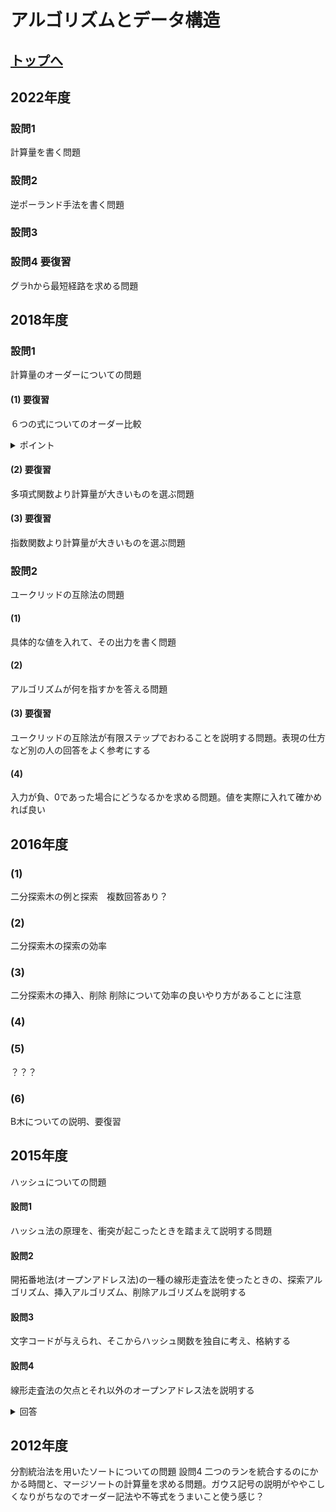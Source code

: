 # アルゴリズムとデータ構造

## [トップへ](README.md)

## 2022年度

### 設問1
計算量を書く問題

### 設問2
逆ポーランド手法を書く問題

### 設問3

### 設問4 要復習
グラhから最短経路を求める問題

## 2018年度
### 設問1
計算量のオーダーについての問題
#### (1) 要復習
６つの式についてのオーダー比較
<details> <summary>ポイント</summary>

$`  O(n!)>O(a^n)>O(n^c)>O(n\log n)>O(n)>O(\log n)>O(const)`$となる点をしっかり抑える。Orderがnを使った積となっている場合は個別に具体的に比較する。必要であれば比較に対数を用いる。</details> 


#### (2) 要復習

多項式関数より計算量が大きいものを選ぶ問題
#### (3) 要復習
指数関数より計算量が大きいものを選ぶ問題

### 設問2
ユークリッドの互除法の問題
#### (1)
具体的な値を入れて、その出力を書く問題
#### (2)
アルゴリズムが何を指すかを答える問題
#### (3) 要復習
ユークリッドの互除法が有限ステップでおわることを説明する問題。表現の仕方など別の人の回答をよく参考にする
#### (4)
入力が負、0であった場合にどうなるかを求める問題。値を実際に入れて確かめれば良い

## 2016年度

### (1)
二分探索木の例と探索　複数回答あり？
### (2)
二分探索木の探索の効率
### (3)
二分探索木の挿入、削除
削除について効率の良いやり方があることに注意
### (4)

### (5)
？？？
### (6)
B木についての説明、要復習

## 2015年度
ハッシュについての問題
#### 設問1
ハッシュ法の原理を、衝突が起こったときを踏まえて説明する問題
#### 設問2
開拓番地法(オープンアドレス法)の一種の線形走査法を使ったときの、探索アルゴリズム、挿入アルゴリズム、削除アルゴリズムを説明する
#### 設問3
文字コードが与えられ、そこからハッシュ関数を独自に考え、格納する
#### 設問4
線形走査法の欠点とそれ以外のオープンアドレス法を説明する
<details> <summary>回答</summary>

  一度衝突が起こると、それ以降も種凸が起こりやすくなる
  二重ハッシュ法
  必ず0以外を返すように留意しなければならない
 </details>

## 2012年度
分割統治法を用いたソートについての問題
設問4 二つのランを統合するのにかかる時間と、マージソートの計算量を求める問題。ガウス記号の説明がややこしくなりがちなのでオーダー記法や不等式をうまいこと使う感じ？
